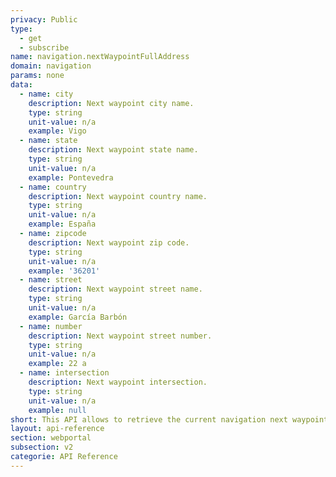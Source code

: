 ```yaml
---
privacy: Public
type:
  - get
  - subscribe
name: navigation.nextWaypointFullAddress
domain: navigation
params: none
data:
  - name: city
    description: Next waypoint city name.
    type: string
    unit-value: n/a
    example: Vigo
  - name: state
    description: Next waypoint state name.
    type: string
    unit-value: n/a
    example: Pontevedra
  - name: country
    description: Next waypoint country name.
    type: string
    unit-value: n/a
    example: España
  - name: zipcode
    description: Next waypoint zip code.
    type: string
    unit-value: n/a
    example: '36201'
  - name: street
    description: Next waypoint street name.
    type: string
    unit-value: n/a
    example: García Barbón
  - name: number
    description: Next waypoint street number.
    type: string
    unit-value: n/a
    example: 22 a
  - name: intersection
    description: Next waypoint intersection.
    type: string
    unit-value: n/a
    example: null
short: This API allows to retrieve the current navigation next waypoint.
layout: api-reference
section: webportal
subsection: v2
categorie: API Reference
---
```


